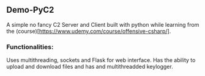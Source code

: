 ## Demo-PyC2
A simple no fancy C2 Server and Client built with python while learning from the (course)[https://www.udemy.com/course/offensive-csharp/].
<br>
### Functionalities:
Uses multithreading, sockets and Flask for web interface. Has the ability to upload and download files and has and multithreadded keylogger.
